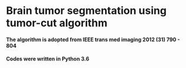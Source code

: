 # Brain tumor segmentation using tumor-cut algorithm

#### The algorithm is adopted from IEEE trans med imaging 2012 (31) 790 - 804
#### Codes were written in Python 3.6
